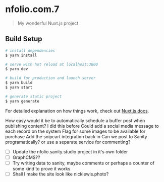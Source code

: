 # nfolio.com.7

> My wonderful Nuxt.js project

## Build Setup

``` bash
# install dependencies
$ yarn install

# serve with hot reload at localhost:3000
$ yarn dev

# build for production and launch server
$ yarn build
$ yarn start

# generate static project
$ yarn generate
```

For detailed explanation on how things work, check out [Nuxt.js docs](https://nuxtjs.org).

How easy would it be to automatically schedule a buffer post when publishing content? I did this before
Could add a social media message to each record on the system
Flag for some images to be available for purchase 
Add the snipcart integration back in
Can we post to Sanity programatically? or use a separate service for commenting?
- [ ] Update the nfolio.sanity.studio project in it's own folder
- [ ] GraphCMS??
- [ ] Try writing data to sanity, maybe comments or perhaps a counter of some kind to prove it works
- [ ] Shall I make the site look like nicklewis.photo?